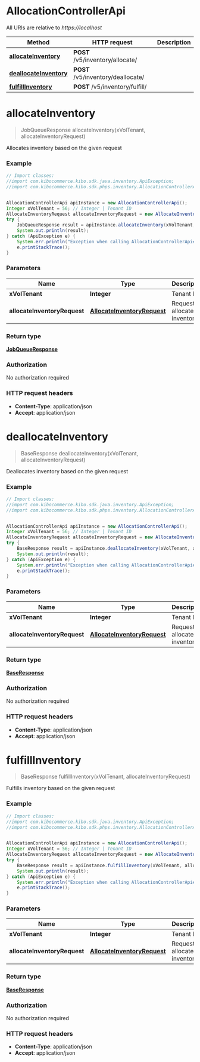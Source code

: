 # AllocationControllerApi

All URIs are relative to *https://localhost*

Method | HTTP request | Description
------------- | ------------- | -------------
[**allocateInventory**](AllocationControllerApi.md#allocateInventory) | **POST** /v5/inventory/allocate/ | 
[**deallocateInventory**](AllocationControllerApi.md#deallocateInventory) | **POST** /v5/inventory/deallocate/ | 
[**fulfillInventory**](AllocationControllerApi.md#fulfillInventory) | **POST** /v5/inventory/fulfill/ | 


<a name="allocateInventory"></a>
# **allocateInventory**
> JobQueueResponse allocateInventory(xVolTenant, allocateInventoryRequest)



Allocates inventory based on the given request

### Example
```java
// Import classes:
//import com.kibocommerce.kibo.sdk.java.inventory.ApiException;
//import com.kibocommerce.kibo.sdk.phps.inventory.AllocationControllerApi;


AllocationControllerApi apiInstance = new AllocationControllerApi();
Integer xVolTenant = 56; // Integer | Tenant ID
AllocateInventoryRequest allocateInventoryRequest = new AllocateInventoryRequest(); // AllocateInventoryRequest | Request to allocate inventory
try {
    JobQueueResponse result = apiInstance.allocateInventory(xVolTenant, allocateInventoryRequest);
    System.out.println(result);
} catch (ApiException e) {
    System.err.println("Exception when calling AllocationControllerApi#allocateInventory");
    e.printStackTrace();
}
```

### Parameters

Name | Type | Description  | Notes
------------- | ------------- | ------------- | -------------
 **xVolTenant** | **Integer**| Tenant ID |
 **allocateInventoryRequest** | [**AllocateInventoryRequest**](AllocateInventoryRequest.md)| Request to allocate inventory |

### Return type

[**JobQueueResponse**](JobQueueResponse.md)

### Authorization

No authorization required

### HTTP request headers

 - **Content-Type**: application/json
 - **Accept**: application/json

<a name="deallocateInventory"></a>
# **deallocateInventory**
> BaseResponse deallocateInventory(xVolTenant, allocateInventoryRequest)



Deallocates inventory based on the given request

### Example
```java
// Import classes:
//import com.kibocommerce.kibo.sdk.java.inventory.ApiException;
//import com.kibocommerce.kibo.sdk.phps.inventory.AllocationControllerApi;


AllocationControllerApi apiInstance = new AllocationControllerApi();
Integer xVolTenant = 56; // Integer | Tenant ID
AllocateInventoryRequest allocateInventoryRequest = new AllocateInventoryRequest(); // AllocateInventoryRequest | Request to allocate inventory
try {
    BaseResponse result = apiInstance.deallocateInventory(xVolTenant, allocateInventoryRequest);
    System.out.println(result);
} catch (ApiException e) {
    System.err.println("Exception when calling AllocationControllerApi#deallocateInventory");
    e.printStackTrace();
}
```

### Parameters

Name | Type | Description  | Notes
------------- | ------------- | ------------- | -------------
 **xVolTenant** | **Integer**| Tenant ID |
 **allocateInventoryRequest** | [**AllocateInventoryRequest**](AllocateInventoryRequest.md)| Request to allocate inventory |

### Return type

[**BaseResponse**](BaseResponse.md)

### Authorization

No authorization required

### HTTP request headers

 - **Content-Type**: application/json
 - **Accept**: application/json

<a name="fulfillInventory"></a>
# **fulfillInventory**
> BaseResponse fulfillInventory(xVolTenant, allocateInventoryRequest)



Fulfills inventory based on the given request

### Example
```java
// Import classes:
//import com.kibocommerce.kibo.sdk.java.inventory.ApiException;
//import com.kibocommerce.kibo.sdk.phps.inventory.AllocationControllerApi;


AllocationControllerApi apiInstance = new AllocationControllerApi();
Integer xVolTenant = 56; // Integer | Tenant ID
AllocateInventoryRequest allocateInventoryRequest = new AllocateInventoryRequest(); // AllocateInventoryRequest | Request to allocate inventory
try {
    BaseResponse result = apiInstance.fulfillInventory(xVolTenant, allocateInventoryRequest);
    System.out.println(result);
} catch (ApiException e) {
    System.err.println("Exception when calling AllocationControllerApi#fulfillInventory");
    e.printStackTrace();
}
```

### Parameters

Name | Type | Description  | Notes
------------- | ------------- | ------------- | -------------
 **xVolTenant** | **Integer**| Tenant ID |
 **allocateInventoryRequest** | [**AllocateInventoryRequest**](AllocateInventoryRequest.md)| Request to allocate inventory |

### Return type

[**BaseResponse**](BaseResponse.md)

### Authorization

No authorization required

### HTTP request headers

 - **Content-Type**: application/json
 - **Accept**: application/json

